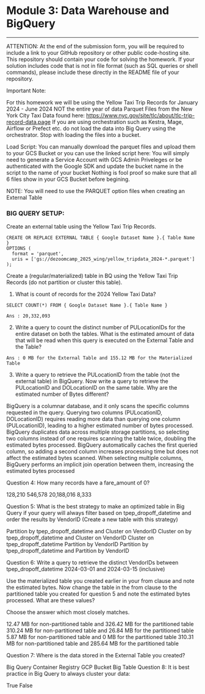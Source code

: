 # Module 3: Data Warehouse and BigQuery
---

ATTENTION: At the end of the submission form, you will be required to include a link to your GitHub repository or other public code-hosting site. This repository should contain your code for solving the homework. If your solution includes code that is not in file format (such as SQL queries or shell commands), please include these directly in the README file of your repository.

Important Note:

For this homework we will be using the Yellow Taxi Trip Records for January 2024 - June 2024 NOT the entire year of data Parquet Files from the New York City Taxi Data found here:
https://www.nyc.gov/site/tlc/about/tlc-trip-record-data.page
If you are using orchestration such as Kestra, Mage, Airflow or Prefect etc. do not load the data into Big Query using the orchestrator.
Stop with loading the files into a bucket.


Load Script: You can manually download the parquet files and upload them to your GCS Bucket or you can use the linked script here:
You will simply need to generate a Service Account with GCS Admin Priveleges or be authenticated with the Google SDK and update the bucket name in the script to the name of your bucket
Nothing is fool proof so make sure that all 6 files show in your GCS Bucket before begining.


NOTE: You will need to use the PARQUET option files when creating an External Table

### BIG QUERY SETUP:
Create an external table using the Yellow Taxi Trip Records.
```
CREATE OR REPLACE EXTERNAL TABLE { Google Dataset Name }.{ Table Name }
OPTIONS (
  format = 'parquet',
  uris = ['gs://dezoomcamp_2025_wing/yellow_tripdata_2024-*.parquet']
);
```

Create a (regular/materialized) table in BQ using the Yellow Taxi Trip Records (do not partition or cluster this table).



1.  What is count of records for the 2024 Yellow Taxi Data?

``` 
SELECT COUNT(*) FROM { Google Dataset Name }.{ Table Name }
```

```Ans : 20,332,093```


2. Write a query to count the distinct number of PULocationIDs for the entire dataset on both the tables.
What is the estimated amount of data that will be read when this query is executed on the External Table and the Table?

```Ans : 0 MB for the External Table and 155.12 MB for the Materialized Table ```

3. Write a query to retrieve the PULocationID from the table (not the external table) in BigQuery. Now write a query to retrieve the PULocationID and DOLocationID on the same table. Why are the estimated number of Bytes different?

BigQuery is a columnar database, and it only scans the specific columns requested in the query. Querying two columns (PULocationID, DOLocationID) requires reading more data than querying one column (PULocationID), leading to a higher estimated number of bytes processed.
BigQuery duplicates data across multiple storage partitions, so selecting two columns instead of one requires scanning the table twice, doubling the estimated bytes processed.
BigQuery automatically caches the first queried column, so adding a second column increases processing time but does not affect the estimated bytes scanned.
When selecting multiple columns, BigQuery performs an implicit join operation between them, increasing the estimated bytes processed

Question 4:
How many records have a fare_amount of 0?

128,210
546,578
20,188,016
8,333

Question 5:
What is the best strategy to make an optimized table in Big Query if your query will always filter based on tpep_dropoff_datetime and order the results by VendorID (Create a new table with this strategy)

Partition by tpep_dropoff_datetime and Cluster on VendorID
Cluster on by tpep_dropoff_datetime and Cluster on VendorID
Cluster on tpep_dropoff_datetime Partition by VendorID
Partition by tpep_dropoff_datetime and Partition by VendorID

Question 6:
Write a query to retrieve the distinct VendorIDs between tpep_dropoff_datetime 2024-03-01 and 2024-03-15 (inclusive)

Use the materialized table you created earlier in your from clause and note the estimated bytes. Now change the table in the from clause to the partitioned table you created for question 5 and note the estimated bytes processed. What are these values?

Choose the answer which most closely matches.

12.47 MB for non-partitioned table and 326.42 MB for the partitioned table
310.24 MB for non-partitioned table and 26.84 MB for the partitioned table
5.87 MB for non-partitioned table and 0 MB for the partitioned table
310.31 MB for non-partitioned table and 285.64 MB for the partitioned table

Question 7:
Where is the data stored in the External Table you created?

Big Query
Container Registry
GCP Bucket
Big Table
Question 8:
It is best practice in Big Query to always cluster your data:

True
False